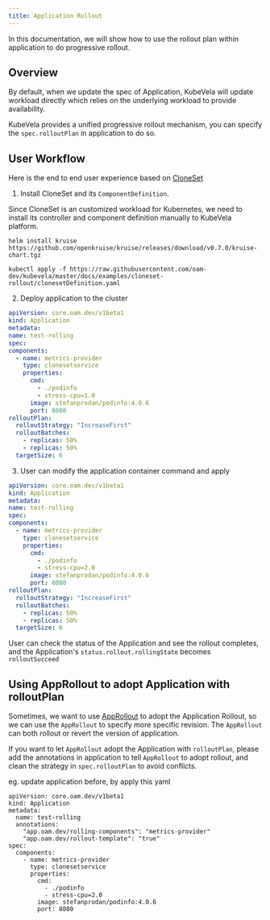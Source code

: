 ```yaml
---
title: Application Rollout
---
```

In this documentation, we will show how to use the rollout plan within application to do progressive rollout.
## Overview

By default, when we update the spec of Application, KubeVela will update workload directly which relies on the underlying workload to provide availability.

KubeVela provides a unified progressive rollout mechanism, you can specify the `spec.rolloutPlan` in application to do so.

## User Workflow
Here is the end to end user experience based on [CloneSet](https://openkruise.io/en-us/docs/cloneset.html)

1. Install CloneSet and its `ComponentDefinition`.

Since CloneSet is an customized workload for Kubernetes, we need to install its controller and component definition manually to KubeVela platform.

  ```shell
  helm install kruise https://github.com/openkruise/kruise/releases/download/v0.7.0/kruise-chart.tgz
  ```

  ```shell
  kubectl apply -f https://raw.githubusercontent.com/oam-dev/kubevela/master/docs/examples/cloneset-rollout/clonesetDefinition.yaml
  ```

2. Deploy application to the cluster
  ```yaml
apiVersion: core.oam.dev/v1beta1
kind: Application
metadata:
  name: test-rolling
spec:
  components:
    - name: metrics-provider
      type: clonesetservice
      properties:
        cmd:
          - ./podinfo
          - stress-cpu=1.0
        image: stefanprodan/podinfo:4.0.6
        port: 8080
  rolloutPlan:
    rolloutStrategy: "IncreaseFirst"
    rolloutBatches:
      - replicas: 50%
      - replicas: 50%
    targetSize: 6
  ```

3. User can  modify the application container command and apply
  ```yaml
apiVersion: core.oam.dev/v1beta1
kind: Application
metadata:
  name: test-rolling
spec:
  components:
    - name: metrics-provider
      type: clonesetservice
      properties:
        cmd:
          - ./podinfo
          - stress-cpu=2.0
        image: stefanprodan/podinfo:4.0.6
        port: 8080
  rolloutPlan:
    rolloutStrategy: "IncreaseFirst"
    rolloutBatches:
      - replicas: 50%
      - replicas: 50%
    targetSize: 6
  ```

User can check the status of the Application and see the rollout completes, and the
Application's `status.rollout.rollingState` becomes `rolloutSucceed`

## Using AppRollout to adopt Application with rolloutPlan

Sometimes, we want to use [AppRollout](../rollout/rollout) to adopt the Application Rollout, so we can use the `AppRollout` to specify more specific revision. The `AppRollout` can both rollout or revert the version of application.

If you want to let `AppRollout` adopt the Application with `rolloutPlan`, please add the annotations in application to tell `AppRollout` to adopt rollout, and clean the strategy in `spec.rolloutPlan` to avoid conflicts.

eg. update application before, by apply this yaml
```shell
apiVersion: core.oam.dev/v1beta1
kind: Application
metadata:
  name: test-rolling
  annotations:
    "app.oam.dev/rolling-components": "metrics-provider"
    "app.oam.dev/rollout-template": "true"
spec:
  components:
    - name: metrics-provider
      type: clonesetservice
      properties:
        cmd:
          - ./podinfo
          - stress-cpu=2.0
        image: stefanprodan/podinfo:4.0.6
        port: 8080
```






